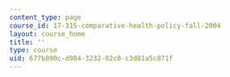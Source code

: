 ```yaml
---
content_type: page
course_id: 17-315-comparative-health-policy-fall-2004
layout: course_home
title: ''
type: course
uid: 677b890c-d984-3232-02c0-c3d81a5c871f
---
```

